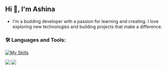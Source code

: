 <h2>
  Hi 👋, I'm Ashina
</h2>

- I'm a budding developer with a passion for learning and creating. I love exploring new technologies and building projects that make a difference.

<h3 align="left">
  🛠️ Languages and Tools:
</h3>

[![My Skills](https://skillicons.dev/icons?i=html,css,py,mongodb)](https://skillicons.dev)

<p>
  <img align="left" src="https://github-readme-stats.vercel.app/api/top-langs/?username=Peaceful-Wolf&theme=dark&hide_border=false&include_all_commits=true&count_private=false&layout=compact"></p>
<p>
  <img align="center" src="https://github-readme-stats-ouuan.vercel.app/api?username=Peaceful-Wolf&theme=dark&show_icons=true">
</p>

